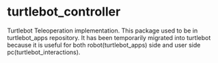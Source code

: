turtlebot_controller
================

Turtlebot Teleoperation implementation. 
This package used to be in turtlebot_apps repository. It has been temporarily migrated into turtlebot 
because it is useful for both robot(turtlebot_apps) side and user side pc(turtlebot_interactions). 
